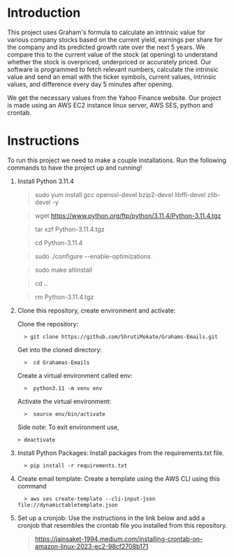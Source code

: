 # Introduction
This project uses Graham's formula to calculate an intrinsic value for various company stocks based on the current yield, 
earnings per share for the company and its predicted growth rate over the next 5 years.
We compare this to the current value of the stock (at opening) to understand whether the stock is overpriced, underpriced 
or accurately priced. 
Our software is programmed to fetch relevant numbers, calculate the intrinsic value and send an email with the ticker 
symbols, current values, intrinsic values, and difference every day 5 minutes after opening. 

We get the necessary values from the Yahoo Finance website. Our project is made using an AWS EC2 instance linux server,
AWS SES, python and crontab. 

# Instructions
To run this project we need to make a couple installations. Run the following commands to have the project up and running!


1. Install Python 3.11.4

   > sudo yum install gcc openssl-devel bzip2-devel libffi-devel zlib-devel -y 

   > wget https://www.python.org/ftp/python/3.11.4/Python-3.11.4.tgz

   > tar xzf Python-3.11.4.tgz 

   > cd Python-3.11.4 

   > sudo ./configure --enable-optimizations

   > sudo make altinstall 

   > cd ..

   > rm Python-3.11.4.tgz 
   
 
1. Clone this repository, create environment and activate:

   Clone the repository:
         
         > git clone https://github.com/ShrutiMokate/Grahams-Emails.git

   Get into the cloned directory:

         >  cd Grahamas-Emails

   Create a virtual environment called env:

         >  python3.11 -m venv env 

   Activate the virtual environment:

         >  source env/bin/activate  

   Side note: To exit environment use,

       > deactivate 

   
3. Install Python Packages:
Install packages from the requirements.txt file. 

         > pip install -r requirements.txt

4. Create email template: 
Create a template using the AWS CLI using this command

         > aws ses create-template --cli-input-json  file://dynamictabletemplate.json

5. Set up a cronjob:
Use the instructions in the link below and add a cronjob that resembles the crontab file you installed from this repository. 

   > https://jainsaket-1994.medium.com/installing-crontab-on-amazon-linux-2023-ec2-98cf2708b171
